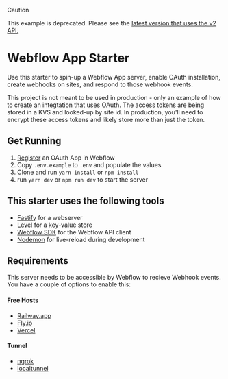 >[!CAUTION]
>This example is deprecated. Please see the [latest version that uses the v2 API.](https://github.com/Webflow-Examples/webflow-app-starter-v2)

# Webflow App Starter

Use this starter to spin-up a Webflow App server, enable OAuth installation, create webhooks on sites, and respond to those webhook events.

This project is not meant to be used in production - only an example of how to create an integtation that uses OAuth. The access tokens are being stored in a KVS and looked-up by site id. In production, you'll need to encrypt these access tokens and likely store more than just the token.

## Get Running

1. [Register](https://developers.webflow.com/#oauth-applications) an OAuth App in Webflow
2. Copy `.env.example` to `.env` and populate the values
3. Clone and run `yarn install` or `npm install`
4. run `yarn dev` or `npm run dev` to start the server

## This starter uses the following tools

- [Fastify](https://www.fastify.io/) for a webserver
- [Level](https://github.com/Level/level) for a key-value store
- [Webflow SDK](https://github.com/webflow/js-webflow-api) for the Webflow API client
- [Nodemon](https://nodemon.io/) for live-reload during development

## Requirements

This server needs to be accessible by Webflow to recieve Webhook events. You have a couple of options to enable this:

#### Free Hosts

- [Railway.app](https://railway.app/)
- [Fly.io](https://fly.io/)
- [Vercel](https://vercel.com/)

#### Tunnel

- [ngrok](https://ngrok.com/)
- [localtunnel](https://theboroer.github.io/localtunnel-www/)
